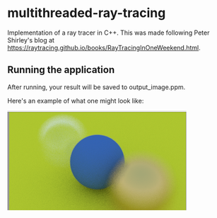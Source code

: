 # multithreaded-ray-tracing
Implementation of a ray tracer in C++. This was made following Peter Shirley's blog at https://raytracing.github.io/books/RayTracingInOneWeekend.html.

## Running the application

After running, your result will be saved to output_image.ppm. 

Here's an example of what one  might look like: 

![Demo](./demo.png)
